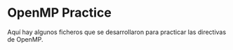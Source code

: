 # OpenMP Practice

Aquí hay algunos ficheros que se desarrollaron para practicar las directivas de OpenMP.